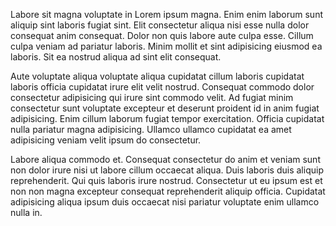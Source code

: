 Labore sit magna voluptate in Lorem ipsum magna. Enim enim laborum sunt aliquip sint laboris fugiat sint. Elit consectetur aliqua nisi esse nulla dolor consequat anim consequat. Dolor non quis labore aute culpa esse. Cillum culpa veniam ad pariatur laboris. Minim mollit et sint adipisicing eiusmod ea laboris. Sit ea nostrud aliqua ad sint elit consequat.

Aute voluptate aliqua voluptate aliqua cupidatat cillum laboris cupidatat laboris officia cupidatat irure elit velit nostrud. Consequat commodo dolor consectetur adipisicing qui irure sint commodo velit. Ad fugiat minim consectetur sunt voluptate excepteur et deserunt proident id in anim fugiat adipisicing. Enim cillum laborum fugiat tempor exercitation. Officia cupidatat nulla pariatur magna adipisicing. Ullamco ullamco cupidatat ea amet adipisicing veniam velit ipsum do consectetur.

Labore aliqua commodo et. Consequat consectetur do anim et veniam sunt non dolor irure nisi ut labore cillum occaecat aliqua. Duis laboris duis aliquip reprehenderit. Qui quis laboris irure nostrud. Consectetur ut eu ipsum est et non non magna excepteur consequat reprehenderit aliquip officia. Cupidatat adipisicing aliqua ipsum duis occaecat nisi pariatur voluptate enim ullamco nulla in.
